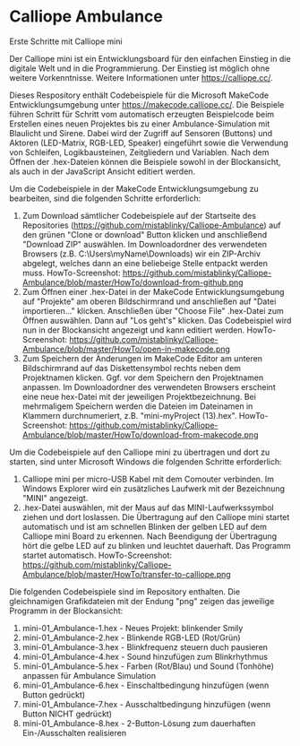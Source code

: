 # Calliope Ambulance
Erste Schritte mit Calliope mini

Der Calliope mini ist ein Entwicklungsboard für den einfachen Einstieg in die digitale Welt und in die Programmierung. Der Einstieg ist möglich ohne weitere Vorkenntnisse. Weitere Informationen unter https://calliope.cc/.

Dieses Respository enthält Codebeispiele für die Microsoft MakeCode Entwicklungsumgebung unter https://makecode.calliope.cc/. Die Beispiele führen Schritt für Schritt vom automatisch erzeugten Beispielcode beim Erstellen eines neuen Projektes bis zu einer Ambulance-Simulation mit Blaulicht und Sirene. Dabei wird der Zugriff auf Sensoren (Buttons) und Aktoren (LED-Matrix, RGB-LED, Speaker) eingeführt sowie die Verwendung von Schleifen, Logikbausteinen, Zeitgliedern und Variablen. Nach dem Öffnen der .hex-Dateien können die Beispiele sowohl in der Blockansicht, als auch in der JavaScript Ansicht editiert werden.

Um die Codebeispiele in der MakeCode Entwicklungsumgebung zu bearbeiten, sind die folgenden Schritte erforderlich:
1. Zum Download sämtlicher Codebeispiele auf der Startseite des Repositories (https://github.com/mistablinky/Calliope-Ambulance) auf den grünen "Clone or download" Button klicken und anschließend "Download ZIP" auswählen. Im Downloadordner des verwendeten Browsers (z.B. C:\Users\myName\Downloads) wir ein ZIP-Archiv abgelegt, welches dann an eine beliebeige Stelle entpackt werden muss. HowTo-Screenshot: https://github.com/mistablinky/Calliope-Ambulance/blob/master/HowTo/download-from-github.png
2. Zum Öffnen einer .hex-Datei in der MakeCode Entwicklungsumgebung auf "Projekte" am oberen Bildschirmrand und anschließen auf "Datei importieren..." klicken. Anschließen über "Choose File" .hex-Datei zum Öffnen auswählen. Dann auf "Los geht's" klicken. Das Codebeispiel wird nun in der Blockansicht angezeigt und kann editiert werden. HowTo-Screenshot: https://github.com/mistablinky/Calliope-Ambulance/blob/master/HowTo/open-in-makecode.png
3. Zum Speichern der Änderungen im MakeCode Editor am unteren Bildschirmrand auf das Diskettensymbol rechts neben dem Projektnamen klicken. Ggf. vor dem Speichern den Projektnamen anpassen. Im Downloadordner des verwendeten Browsers erscheint eine neue hex-Datei mit der jeweiligen Projektbezeichnung. Bei mehrmaligem Speichern werden die Dateien im Dateinamen in Klammern durchnumeriert, z.B. "mini-myProject (13).hex". HowTo-Screenshot: https://github.com/mistablinky/Calliope-Ambulance/blob/master/HowTo/download-from-makecode.png

Um die Codebeispiele auf den Calliope mini zu übertragen und dort zu starten, sind unter Microsoft Windows die folgenden Schritte erforderlich:
1. Calliope mini per micro-USB Kabel mit dem Comouter verbinden. Im Windows Explorer wird ein zusätzliches Laufwerk mit der Bezeichnung "MINI" angezeigt.
2. .hex-Datei auswählen, mit der Maus auf das MINI-Laufwerkssymbol ziehen und dort loslassen. Die Übertragung auf den Calliope mini startet automatisch und ist am schnellen Blinken der gelben LED auf dem Calliope mini Board zu erkennen. Nach Beendigung der Übertragung hört die gelbe LED auf zu blinken und leuchtet dauerhaft. Das Programm startet automatisch. HowTo-Screenshot: https://github.com/mistablinky/Calliope-Ambulance/blob/master/HowTo/transfer-to-calliope.png

Die folgenden Codebeispiele sind im Repository enthalten. Die gleichnamigen Grafikdateien mit der Endung "png" zeigen das jeweilige Programm in der Blockansicht:
1. mini-01_Ambulance-1.hex - Neues Projekt: blinkender Smily
2. mini-01_Ambulance-2.hex - Blinkende RGB-LED (Rot/Grün)
3. mini-01_Ambulance-3.hex - Blinkfrequenz steuern duch pausieren
4. mini-01_Ambulance-4.hex - Sound hinzufügen zum Blinkrhythmus
5. mini-01_Ambulance-5.hex - Farben (Rot/Blau) und Sound (Tonhöhe) anpassen für Ambulance Simulation
6. mini-01_Ambulance-6.hex - Einschaltbedingung hinzufügen (wenn Button gedrückt)
7. mini-01_Ambulance-7.hex - Ausschaltbedingung hinzufügen (wenn Button NICHT gedrückt)
8. mini-01_Ambulance-8.hex - 2-Button-Lösung zum dauerhaften Ein-/Ausschalten realisieren
